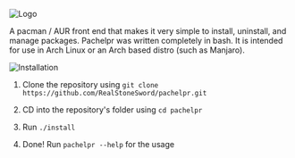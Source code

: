 ![Logo](https://i.ibb.co/chfWHTh/952aaf70-4956-4510-8da6-5d4f04b3efa7-200x200.png)

A pacman / AUR front end that makes it very simple to install, uninstall, and manage packages. Pachelpr was written completely in bash. 
It is intended for use in Arch Linux or an Arch based distro (such as Manjaro).

![Installation](https://i.ibb.co/JzZY1dt/fc3355fe-32c8-4be2-8b4b-c552991950b3-200x200.png)

1. Clone the repository using `git clone https://github.com/RealStoneSword/pachelpr.git`

2. CD into the repository's folder using `cd pachelpr`

3. Run `./install`

4. Done! Run `pachelpr --help` for the usage

